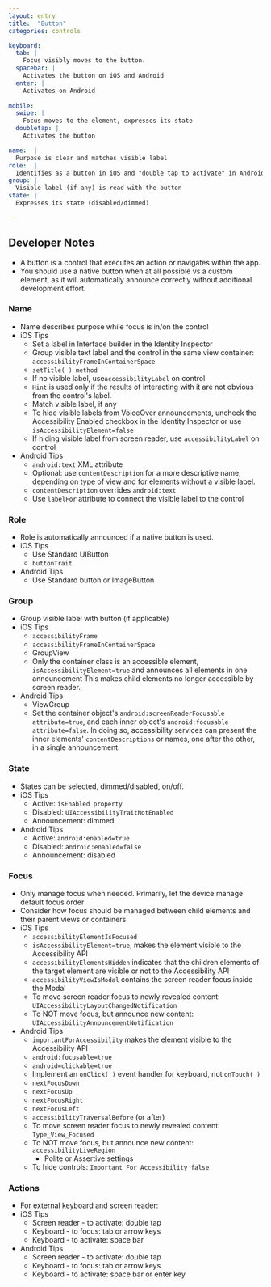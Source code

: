 ```yaml
---
layout: entry
title:  "Button"
categories: controls

keyboard:
  tab: |
    Focus visibly moves to the button.
  spacebar: |
    Activates the button on iOS and Android
  enter: |
    Activates on Android
          
mobile:
  swipe: |
    Focus moves to the element, expresses its state
  doubletap: |
    Activates the button

name:  |
  Purpose is clear and matches visible label
role:  |
  Identifies as a button in iOS and "double tap to activate" in Android
group: |
  Visible label (if any) is read with the button
state: |
  Expresses its state (disabled/dimmed)

---
```


## Developer Notes

- A button is a control that executes an action or navigates within the app.
- You should use a native button when at all possible vs a custom element, as it will automatically announce correctly without additional development effort.

### Name 

- Name describes purpose while focus is in/on the control
- iOS Tips
  - Set a label in Interface builder in the Identity Inspector
  - Group visible text label and the control in the same view container: `accessibilityFrameInContainerSpace`
  - `setTitle( ) method`
  - If no visible label, use`accessibilityLabel` on control
  - `Hint` is used only if the results of interacting with it are not obvious from the control's label.
  - Match visible label, if any
  - To hide visible labels from VoiceOver announcements, uncheck the Accessibility Enabled checkbox in the Identity Inspector or use `isAccessibilityElement=false`
  - If hiding visible label from screen reader, use `accessibilityLabel` on control
- Android Tips
  - `android:text` XML attribute
  - Optional: use `contentDescription` for a more descriptive name, depending on type of view and for elements without a visible label.
  - `contentDescription` overrides `android:text`
  - Use `labelFor` attribute to connect the visible label to the control

### Role

- Role is automatically announced if a native button is used.
- iOS Tips
  - Use Standard UIButton
  - `buttonTrait`
- Android Tips
  - Use Standard button or ImageButton
    
### Group

- Group visible label with button (if applicable)
- iOS Tips
  - `accessibilityFrame`
  - `accessibilityFrameInContainerSpace`
  - GroupView
  - Only the container class is an accessible element, `isAccessibilityElement=true` and announces all elements in one announcement  This makes child elements no longer accessible by screen reader.
- Android Tips
  - ViewGroup
  - Set the container object's `android:screenReaderFocusable attribute=true`, and each inner object's `android:focusable attribute=false`. In doing so, accessibility services can present the inner elements' `contentDescriptions` or names, one after the other, in a single announcement.

### State

- States can be selected, dimmed/disabled, on/off.
- iOS Tips
  - Active: `isEnabled property`
  - Disabled: `UIAccessibilityTraitNotEnabled`
  - Announcement: dimmed
- Android Tips
  - Active: `android:enabled=true`
  - Disabled: `android:enabled=false`
  - Announcement: disabled

### Focus

- Only manage focus when needed.  Primarily, let the device manage default focus order
- Consider how focus should be managed between child elements and their parent views or containers
- iOS Tips
  - `accessibilityElementIsFocused`
  - `isAccessibilityElement=true`, makes the element visible to the Accessibility API
  - `accessibilityElementsHidden` indicates that the children elements of the target element are visible or not to the Accessibility API
  - `accessibilityViewIsModal` contains the screen reader focus inside the Modal
  - To move screen reader focus to newly revealed content: `UIAccessibilityLayoutChangedNotification`
  - To NOT move focus, but announce new content: `UIAccessibilityAnnouncementNotification`
- Android Tips
  - `importantForAccessibility` makes the element visible to the Accessibility API
  - `android:focusable=true`
  - `android=clickable=true`
  - Implement an `onClick( )` event handler for keyboard, not `onTouch( )`
  - `nextFocusDown`
  - `nextFocusUp`
  - `nextFocusRight`
  - `nextFocusLeft`
  - `accessibilityTraversalBefore` (or after)
  - To move screen reader focus to newly revealed content: `Type_View_Focused`
  - To NOT move focus, but announce new content: `accessibilityLiveRegion`
    - Polite or Assertive settings
  - To hide controls: `Important_For_Accessibility_false`
  
### Actions
- For external keyboard and screen reader:
- iOS Tips
  - Screen reader - to activate:  double tap
  - Keyboard - to focus: tab or arrow keys
  - Keyboard - to activate: space bar
- Android Tips
  - Screen reader - to activate:  double tap
  - Keyboard - to focus: tab or arrow keys
  - Keyboard - to activate: space bar or enter key
